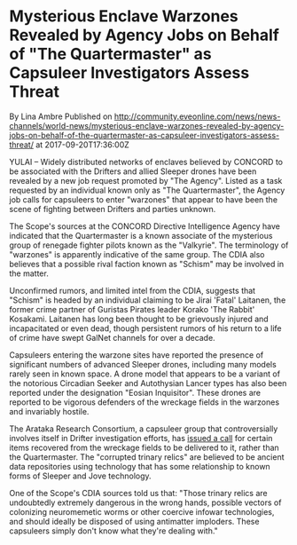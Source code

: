 #  Mysterious Enclave Warzones Revealed by Agency Jobs on Behalf of "The Quartermaster" as Capsuleer Investigators Assess Threat
By Lina Ambre
Published on http://community.eveonline.com/news/news-channels/world-news/mysterious-enclave-warzones-revealed-by-agency-jobs-on-behalf-of-the-quartermaster-as-capsuleer-investigators-assess-threat/ at 2017-09-20T17:36:00Z

YULAI – Widely distributed networks of enclaves believed by CONCORD to be associated with the Drifters and allied Sleeper drones have been revealed by a new job request promoted by "The Agency". Listed as a task requested by an individual known only as "The Quartermaster", the Agency job calls for capsuleers to enter "warzones" that appear to have been the scene of fighting between Drifters and parties unknown.

The Scope's sources at the CONCORD Directive Intelligence Agency have indicated that the Quartermaster is a known associate of the mysterious group of renegade fighter pilots known as the "Valkyrie". The terminology of "warzones" is apparently indicative of the same group. The CDIA also believes that a possible rival faction known as "Schism" may be involved in the matter.

Unconfirmed rumors, and limited intel from the CDIA, suggests that "Schism" is headed by an individual claiming to be Jirai 'Fatal' Laitanen, the former crime partner of Guristas Pirates leader Korako 'The Rabbit' Kosakami. Laitanen has long been thought to be grievously injured and incapacitated or even dead, though persistent rumors of his return to a life of crime have swept GalNet channels for over a decade.

Capsuleers entering the warzone sites have reported the presence of significant numbers of advanced Sleeper drones, including many models rarely seen in known space. A drone model that appears to be a variant of the notorious Circadian Seeker and Autothysian Lancer types has also been reported under the designation "Eosian Inquisitor". These drones are reported to be vigorous defenders of the wreckage fields in the warzones and invariably hostile.

The Arataka Research Consortium, a capsuleer group that controversially involves itself in Drifter investigation efforts, has [issued a call](https://forums.eveonline.com/t/arc-corrupted-trinary-data-compositing/25841) for certain items recovered from the wreckage fields to be delivered to it, rather than the Quartermaster. The "corrupted trinary relics" are believed to be ancient data repositories using technology that has some relationship to known forms of Sleeper and Jove technology.

One of the Scope's CDIA sources told us that: "Those trinary relics are undoubtedly extremely dangerous in the wrong hands, possible vectors of colonizing neuromemetic worms or other coercive infowar technologies, and should ideally be disposed of using antimatter imploders. These capsuleers simply don't know what they're dealing with."

